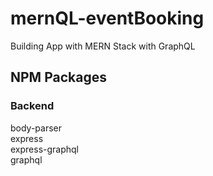 # mernQL-eventBooking

Building App with MERN Stack with GraphQL

## NPM Packages

### Backend

body-parser<br>
express<br>
express-graphql<br>
graphql
